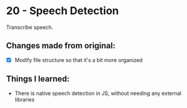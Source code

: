 # 20 - Speech Detection
Transcribe speech.

## Changes made from original:
- [x] Modify file structure so that it's a bit more organized

## Things I learned:
- There is native speech detection in JS, without needing any external libraries
